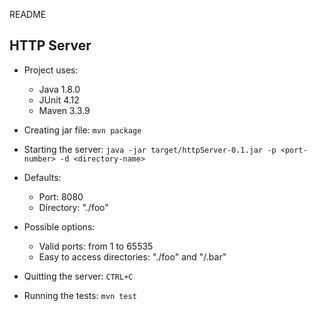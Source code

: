 README

## HTTP Server

- Project uses:
  - Java 1.8.0
  - JUnit 4.12
  - Maven 3.3.9

- Creating jar file: `mvn package`

- Starting the server: `java -jar target/httpServer-0.1.jar -p <port-number> -d <directory-name>` 
    
- Defaults:
 
    - Port: 8080 
    - Directory: "./foo"

- Possible options: 
    - Valid ports: from 1 to 65535
    - Easy to access directories: "./foo" and "/.bar"

- Quitting the server: `CTRL+C`

- Running the tests: `mvn test`
